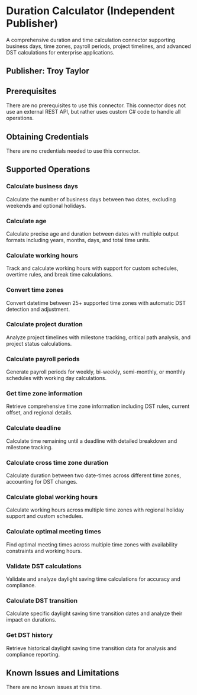 # Duration Calculator (Independent Publisher)
A comprehensive duration and time calculation connector supporting business days, time zones, payroll periods, project timelines, and advanced DST calculations for enterprise applications.

## Publisher: Troy Taylor

## Prerequisites
There are no prerequisites to use this connector. This connector does not use an external REST API, but rather uses custom C# code to handle all operations.

## Obtaining Credentials
There are no credentials needed to use this connector.

## Supported Operations
### Calculate business days
Calculate the number of business days between two dates, excluding weekends and optional holidays.
### Calculate age
Calculate precise age and duration between dates with multiple output formats including years, months, days, and total time units.
### Calculate working hours
Track and calculate working hours with support for custom schedules, overtime rules, and break time calculations.
### Convert time zones
Convert datetime between 25+ supported time zones with automatic DST detection and adjustment.
### Calculate project duration
Analyze project timelines with milestone tracking, critical path analysis, and project status calculations.
### Calculate payroll periods
Generate payroll periods for weekly, bi-weekly, semi-monthly, or monthly schedules with working day calculations.
### Get time zone information
Retrieve comprehensive time zone information including DST rules, current offset, and regional details.
### Calculate deadline
Calculate time remaining until a deadline with detailed breakdown and milestone tracking.
### Calculate cross time zone duration
Calculate duration between two date-times across different time zones, accounting for DST changes.
### Calculate global working hours
Calculate working hours across multiple time zones with regional holiday support and custom schedules.
### Calculate optimal meeting times
Find optimal meeting times across multiple time zones with availability constraints and working hours.
### Validate DST calculations
Validate and analyze daylight saving time calculations for accuracy and compliance.
### Calculate DST transition
Calculate specific daylight saving time transition dates and analyze their impact on durations.
### Get DST history
Retrieve historical daylight saving time transition data for analysis and compliance reporting.

## Known Issues and Limitations
There are no known issues at this time.
